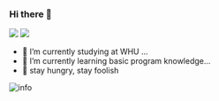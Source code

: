 ### Hi there 👋
![](https://visitor-badge.glitch.me/badge?page_id=weivwang.readme)
[![](https://img.shields.io/badge/macOS-Hackintosh-292e33?style=flat-square&logo=apple&logoColor=ffffff)](https://www.tonymacx86.com/)

 - 🔭 I’m currently studying at WHU ...
 - 🌱 I’m currently learning basic program knowledge...
 - 👯 stay hungry, stay foolish

![info](https://github-readme-stats.vercel.app/api?username=weivwang&show_icons=true&count_private=true&hide=prs&theme=radical)
<!--
**weivwang/weivwang** is a ✨ _special_ ✨ repository because its `README.md` (this file) appears on your GitHub profile.

Here are some ideas to get you started:


-  I’m looking to collaborate on ...
- 🤔 I’m looking for help with ...
- 💬 Ask me about ...
- 📫 How to reach me: ...
- 😄 Pronouns: ...

-->
